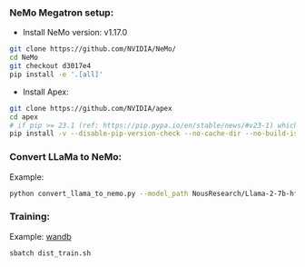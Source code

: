 ### NeMo Megatron setup:

- Install NeMo version: v1.17.0

```bash
git clone https://github.com/NVIDIA/NeMo/
cd NeMo
git checkout d3017e4
pip install -e '.[all]'
```

- Install Apex:
```bash
git clone https://github.com/NVIDIA/apex
cd apex
# if pip >= 23.1 (ref: https://pip.pypa.io/en/stable/news/#v23-1) which supports multiple `--config-settings` with the same key...
pip install -v --disable-pip-version-check --no-cache-dir --no-build-isolation --config-settings "--build-option=--cpp_ext" --config-settings "--build-option=--cuda_ext" ./
```

### Convert LLaMa to NeMo:
Example:

```bash
python convert_llama_to_nemo.py --model_path NousResearch/Llama-2-7b-hf --output_folder nemo_llama2_7b --total_tp 4  --name 7b
```

### Training:
Example: [wandb](https://wandb.ai/carperai/trlxnemo/runs/se1t88ub?workspace=user-pvduy)

```bash
sbatch dist_train.sh
```
